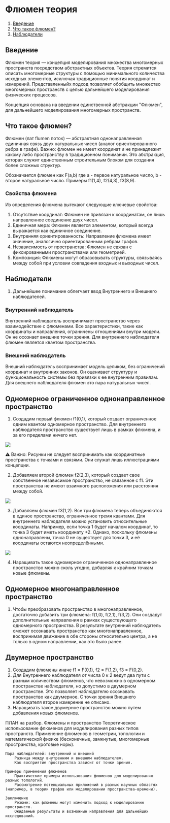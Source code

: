 # Флюмен теория

1. [Введение](#)
2. [Что такое флюмен?](#)
3. [Наблюдатели](#)



## Введение

Флюмен теория — концепция моделирования множества многомерных пространств посредством абстрактных объектов. 
Теория стремится описать многомерные структуры с помощью минимального количества исходных элементов, 
исключая традиционные понятия координат и измерений. Представленныйх подход позволяет обобщить множество 
многомерных пространств с целью дальнейшего моделирования физических процессов.

Концепция основана на введении единственной абстракции "Флюмен", для дальнейшего моделирования 
многомерных пространств. 



## Что такое флюмен?

Флюмен (лат flumen поток) — абстрактная однонаправленная единичная связь двух натуральных чисел
(аналог ориентированного ребра в графе). Важно: флюмен не имеет координат и не 
принадлежит какому либо пространству в традиционном понимании. Это абстракция, которая 
служит единственным строительным блоком для создания более сложных структур.

Обозначается флюмен как F(a,b) где а - первое натуральное число, b - второе натуральное число. 
Примеры f1(1,4), f2(4,3), f3(8,9).



### Свойства флюмена

Из определения флюмена вытекают следующие ключевые свойства:

1. Отсутствие координат: Флюмен не привязан к координатам, он лишь направленное соединение двух чисел.
0. Единичная мера: Флюмен является элементом, который всегда выражается как единичное соединение.
0. Внутренняя ориентированность: Направление флюмена имеет значение, аналогично ориентированным ребрам графов.
0. Независимость от пространства: Флюмен не связан с фиксированными пространствами или геометрией.
0. Композиция: Флюмены могут образовывать структуры, связываясь между собой при условии совпадения входных и выходных чисел.



## Наблюдатели

1. Дальнейшее понимание облегчает ввод Внутреннего и Внешнего наблюдателей.

### Внутренний наблюдатель

Внутренний наблюдатель воспринимает пространство через взаимодействие с флюменами. 
Все характеристики, такие как координаты и направления, ограничены отношениями 
внутри модели. Он не осознает внешние точки зрения. Для внутреннего наблюдателя
флюмен является квантом пространства.

### Внешний наблюдатель

Внешний наблюдатель воспринимает модель целиком, без ограничений координат и 
внутренних законов. Он оценивает структуру и функциональность системы без 
привязки к ее внутренним правилам. Для внешнего наблюдателя флюмен это пара
натуральных чисел.


## Одномерное ограниченное однонаправленное пространство

1. Создадим первый флюмен f1(0,1), который создает ограниченное одним квантом одномерное 
пространство. Для внутреннего наблюдателя пространство существует лишь в рамках флюмена, 
и за его пределами ничего нет.

![](image)

⚠️ Важно: Рисунки не следует воспринимать как координатные пространства с точками и связями. 
Они служат лишь иллюстрациями концепции.

2. Добавляем второй флюмен f2(2,3), который создает свое собственное независимое пространство, 
не связанное с f1. Эти пространства не имеют взаимного расположения или расстояния между собой.

![](image)

3. Добавляем флюмен f3(1,2). Все три флюмена теперь объединяются в единое пространство, 
ограниченное тремя квантами. Для внутреннего наблюдателя можно установить относительные координаты.
Например, если точка 1 будет началом координат, то точка 3 будет иметь координату +2. 
Однако, поскольку флюмены однонаправлены, точка 0 не существует для точки 3, и её координаты 
остаются неопределёнными.

![](image)

4. Наращивать такое одномерное ограниченное однонаправленное пространство можно сколь угодно, 
добавляя к крайним точкам новые флюмены.

## Одномерное многонаправленное пространство

1. Чтобы преобразовать пространство в многонаправленное, достаточно добавить три флюмена: 
f(1,0), f(2,1), f(3,2). Они создадут дополнительные направления в рамках существующего одномерного 
пространства. В результате внутренний наблюдатель сможет осознавать пространство как многонаправленное, 
воспринимая движение в обе стороны относительно центра, а не только в одном направлении, как это было ранее.

## Двумерное пространство

1. Создадим флюмены иначе f1 = F(0,1), f2 = F(1,2), f3 = F(0,2).
0. Для Внутреннего наблюдателя от числа 0 к 2 ведут два пути с разным количеством флюменов, 
что невозможно в одномерном пространстве наблюдателя, но допустимо в двумерном пространстве.
Это позволяет наблюдателю осознавать пространство как двумерное. С точки зрения Внешнего 
наблюдателя второе измерение не описано.
0. Наращивать такое двумерное пространство можно путем добавления новых флюменов.



ПЛАН на разбор.
    Флюмены и пространство
        Теоретическое использование флюменов для моделирования разных типов пространств.
        Применение флюменов в геометрии, топологии и математической физике (бесконечные, замкнутые, многомерные пространства, кротовые норы).

    Пара наблюдателей: внутренний и внешний
        Разница между внутренним и внешним наблюдателем.
        Как восприятие пространства зависит от точки зрения.

    Примеры применения флюменов
        Практические примеры использования флюменов для моделирования разных топологий.
        Рассмотрение потенциальных приложений в разных научных областях (например, в теории графов или моделировании пространства-времени).

    Заключение
        Резюме: как флюмены могут изменить подход к моделированию пространств.
        Ожидаемые результаты и возможные направления для дальнейших исследований.


